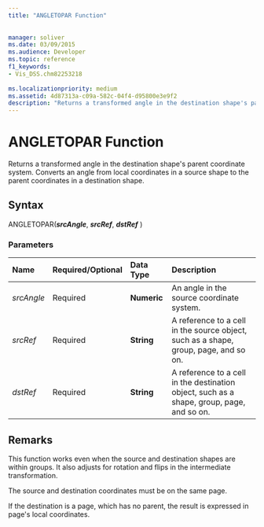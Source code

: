 ```yaml
---
title: "ANGLETOPAR Function"
 
 
manager: soliver
ms.date: 03/09/2015
ms.audience: Developer
ms.topic: reference
f1_keywords:
- Vis_DSS.chm82253218
 
ms.localizationpriority: medium
ms.assetid: 4d87313a-c09a-582c-04f4-d95800e3e9f2
description: "Returns a transformed angle in the destination shape's parent coordinate system. Converts an angle from local coordinates in a source shape to the parent coordinates in a destination shape."
---
```


# ANGLETOPAR Function

Returns a transformed angle in the destination shape's parent coordinate system. Converts an angle from local coordinates in a source shape to the parent coordinates in a destination shape. 
  
## Syntax

ANGLETOPAR(***srcAngle***, ***srcRef***, ***dstRef*** ) 
  
### Parameters

|**Name**|**Required/Optional**|**Data Type**|**Description**|
|:-----|:-----|:-----|:-----|
| _srcAngle_ <br/> |Required  <br/> |**Numeric** <br/> |An angle in the source coordinate system.  <br/> |
| _srcRef_ <br/> |Required  <br/> |**String** <br/> | A reference to a cell in the source object, such as a shape, group, page, and so on.  <br/> |
| _dstRef_ <br/> |Required  <br/> |**String** <br/> |A reference to a cell in the destination object, such as a shape, group, page, and so on.  <br/> |
   
## Remarks

This function works even when the source and destination shapes are within groups. It also adjusts for rotation and flips in the intermediate transformation.
  
The source and destination coordinates must be on the same page.
  
If the destination is a page, which has no parent, the result is expressed in page's local coordinates.
  


